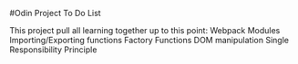 #Odin Project To Do List

This project pull all learning together up to this point:
Webpack
Modules
Importing/Exporting functions
Factory Functions
DOM manipulation
Single Responsibility Principle

